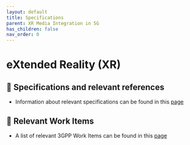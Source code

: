 ```yaml
---
layout: default
title: Specifications
parent: XR Media Integration in 5G
has_children: false
nav_order: 0
---
```


# eXtended Reality (XR)
## 📑 Specifications and relevant references
* Information about relevant specifications can be found in this [page](https://5g-mag.github.io/Standards/pages/xr/xr-specifications.html)

## 📑 Relevant Work Items
* A list of relevant 3GPP Work Items can be found in this [page](https://5g-mag.github.io/Standards/pages/xr/xr-workitems.html)
